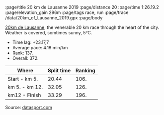 :page/title 20 km de Lausanne 2019
:page/distance 20
:page/time 1:26.19.2
:page/elevation_gain 296m
:page/tags race, run
:page/trace /data/20km_of_Lausanne_2019.gpx
:page/body

[20km de Lausanne](https://20km.ch), the venerable 20 km race through the heart of the city. Weather is covered, somtimes sunny, 5°C.

* Time lag: +23.17,7
* Average pace: 4.18 min/km
* Rank: 137.
* Overall: 372.

| Where          | Split time | Ranking
| -------------- | ---------- | -------
| Start - km 5.  | 20.44      | 106.
| km 5. - km 12. | 32.05      | 126.
| km12  - Finish | 33.29      | 196.


Source: [datasport.com](https://services.datasport.com/2019/lauf/km20/rang062.htm)

